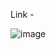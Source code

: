 Link - 



![image](https://github.com/Haleshot/Competitive-Programming/assets/57552973/f975dd39-4c71-4e77-ac32-9b8fab0e2172)
